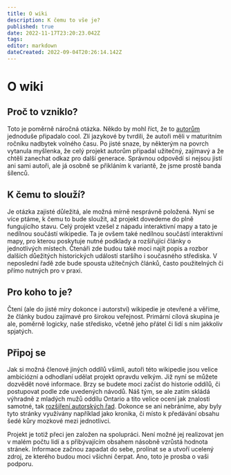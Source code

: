 ```yaml
---
title: O wiki
description: K čemu to vše je?
published: true
date: 2022-11-17T23:20:23.042Z
tags: 
editor: markdown
dateCreated: 2022-09-04T20:26:14.142Z
---
```


# O wiki
## Proč to vzniklo?

Toto je poměrně náročná otázka. Někdo by mohl říct, že to [autorům](/owiki/tym) jednoduše připadalo cool. Zlí jazykové by tvrdili, že autoři měli v maturitním ročníku nadbytek volného času. Po jisté snaze, by některým na povrch vytanula myšlenka, že celý projekt autorům připadal užitečný, zajímavý a že chtěli zanechat odkaz pro další generace. Správnou odpovědí si nejsou jistí ani sami autoři, ale já osobně se přikláním k variantě, že jsme prostě banda šílenců.

## K čemu to slouží?

Je otázka zajisté důležitá, ale možná mírně nesprávně položená. Nyní se více ptáme, k čemu to bude sloužit, až projekt dovedeme do plně fungujícího stavu. Celý projekt vzešel z nápadu interaktivní mapy a tato je nedílnou součástí wikipedie. Ta je ovšem také nedílnou součástí interaktivní mapy, pro kterou poskytuje nutné podklady a rozšiřující články o jednotlivých místech. Čtenáři zde budou také moci najít popis a rozbor dalších důežitých historických událostí staršího i současného střediska. V neposlední řadě zde bude spousta užitečných článků, často použitelných či přímo nutných pro v praxi.

## Pro koho to je?

Čtení (ale do jisté míry dokonce i autorství) wikipedie je otevřené a věříme, že články budou zajímavé pro širokou veřejnost. Primární cílová skupina je ale, poměrně logicky, naše středisko, včetně jeho přátel či lidí s ním jakkoliv spjatých.

## Připoj se

Jak si možná členové jiných oddílů všimli, autoři této wikipedie jsou velice ambiciózní a odhodlaní udělat projekt opravdu velkým. Již nyní se můžete dozvědět nové informace. Brzy se budete moci začíst do historie oddílů, či postupovat podle zde uvedených návodů. Náš tým, se ale zatím skládá výhradně z mladých mužů oddílu Ontario a tito velice ocení jak znalosti samotné, tak [rozšíření autorských řad](/owiki/chci_se_podilet). Dokonce se ani nebráníme, aby byly tyto stránky využívány například jako kronika, či místo k předávání obsahu šedé kůry mozkové mezi jednotlivci. 

Projekt je totiž přeci jen založen na spolupráci. Není možné jej realizovat jen v malém počtu lidí a s přibývajícím obsahem násobně vzrůstá hodnota stránek. Informace začnou zapadat do sebe, prolínat se a utvoří ucelený zdroj, ze kterého budou moci všichni čerpat. Ano, toto je prosba o vaši podporu.
